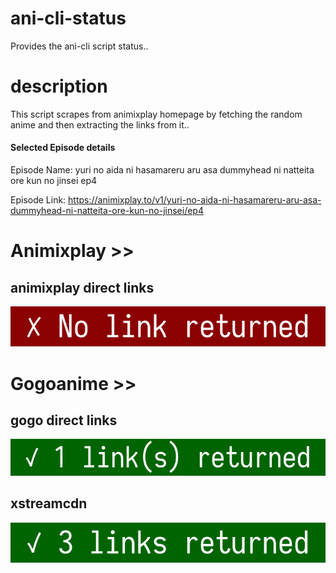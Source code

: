 # ani-cli-status
Provides the ani-cli script status..

# description
This script scrapes from animixplay homepage by fetching the random anime and then extracting the links from it..

#### Selected Episode details

Episode Name: yuri no aida ni hasamareru aru asa dummyhead ni natteita ore kun no jinsei ep4

Episode Link: https://animixplay.to/v1/yuri-no-aida-ni-hasamareru-aru-asa-dummyhead-ni-natteita-ore-kun-no-jinsei/ep4
 
# Animixplay >>

## animixplay direct links

<img src="./images/animixplay.jpg">

# Gogoanime >>

## gogo direct links

<img src="./images/gogoplay.jpg">

## xstreamcdn

<img src="./images/xstreamcdn.jpg">
